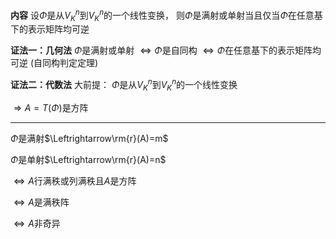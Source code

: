 **内容**
设$\Phi$是从$V_K^n$到$V_K^n$的一个线性变换，
则$\Phi$是满射或单射当且仅当$\Phi$在任意基下的表示矩阵均可逆

**证法一：几何法**
$\Phi$是满射或单射
$\Leftrightarrow\Phi$是自同构
$\Leftrightarrow\Phi$在任意基下的表示矩阵均可逆
(自同构判定定理)

**证法二：代数法**
大前提：
$\Phi$是从$V_K^n$到$V_K^n$的一个线性变换

$\Rightarrow A=T(\Phi)$是方阵

---

$\Phi$是满射$\Leftrightarrow\rm{r}(A)=m$

$\Phi$是单射$\Leftrightarrow\rm{r}(A)=n$

$\Leftrightarrow A$行满秩或列满秩且$A$是方阵

$\Leftrightarrow A$是满秩阵

$\Leftrightarrow A$非奇异

